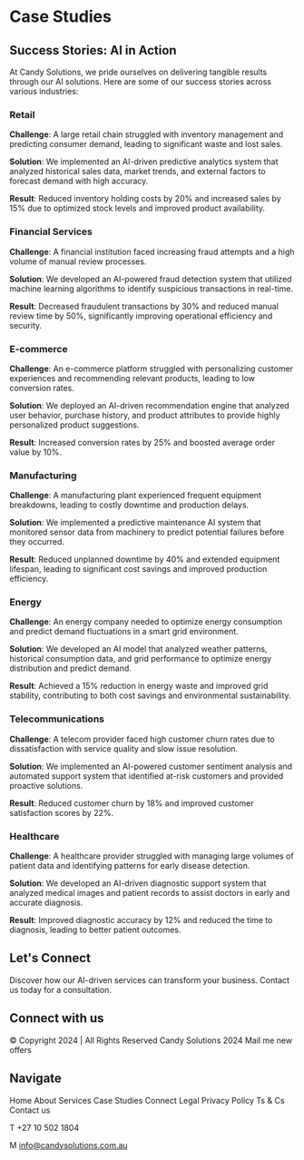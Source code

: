 # Case Studies

## Success Stories: AI in Action

At Candy Solutions, we pride ourselves on delivering tangible results through our AI solutions. Here are some of our success stories across various industries:

### Retail

**Challenge**: A large retail chain struggled with inventory management and predicting consumer demand, leading to significant waste and lost sales.

**Solution**: We implemented an AI-driven predictive analytics system that analyzed historical sales data, market trends, and external factors to forecast demand with high accuracy.

**Result**: Reduced inventory holding costs by 20% and increased sales by 15% due to optimized stock levels and improved product availability.

### Financial Services

**Challenge**: A financial institution faced increasing fraud attempts and a high volume of manual review processes.

**Solution**: We developed an AI-powered fraud detection system that utilized machine learning algorithms to identify suspicious transactions in real-time.

**Result**: Decreased fraudulent transactions by 30% and reduced manual review time by 50%, significantly improving operational efficiency and security.

### E-commerce

**Challenge**: An e-commerce platform struggled with personalizing customer experiences and recommending relevant products, leading to low conversion rates.

**Solution**: We deployed an AI-driven recommendation engine that analyzed user behavior, purchase history, and product attributes to provide highly personalized product suggestions.

**Result**: Increased conversion rates by 25% and boosted average order value by 10%.

### Manufacturing

**Challenge**: A manufacturing plant experienced frequent equipment breakdowns, leading to costly downtime and production delays.

**Solution**: We implemented a predictive maintenance AI system that monitored sensor data from machinery to predict potential failures before they occurred.

**Result**: Reduced unplanned downtime by 40% and extended equipment lifespan, leading to significant cost savings and improved production efficiency.

### Energy

**Challenge**: An energy company needed to optimize energy consumption and predict demand fluctuations in a smart grid environment.

**Solution**: We developed an AI model that analyzed weather patterns, historical consumption data, and grid performance to optimize energy distribution and predict demand.

**Result**: Achieved a 15% reduction in energy waste and improved grid stability, contributing to both cost savings and environmental sustainability.

### Telecommunications

**Challenge**: A telecom provider faced high customer churn rates due to dissatisfaction with service quality and slow issue resolution.

**Solution**: We implemented an AI-powered customer sentiment analysis and automated support system that identified at-risk customers and provided proactive solutions.

**Result**: Reduced customer churn by 18% and improved customer satisfaction scores by 22%.

### Healthcare

**Challenge**: A healthcare provider struggled with managing large volumes of patient data and identifying patterns for early disease detection.

**Solution**: We developed an AI-driven diagnostic support system that analyzed medical images and patient records to assist doctors in early and accurate diagnosis.

**Result**: Improved diagnostic accuracy by 12% and reduced the time to diagnosis, leading to better patient outcomes.

## Let's Connect

Discover how our AI-driven services can transform your business. Contact us today for a consultation.

## Connect with us

© Copyright 2024 | All Rights Reserved Candy Solutions 2024
Mail me new offers

## Navigate

Home
About
Services
Case Studies
Connect
Legal
Privacy Policy
Ts & Cs
Contact us

T +27 10 502 1804

M info@candysolutions.com.au
